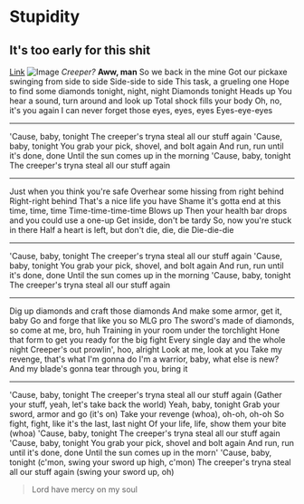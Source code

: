 # Stupidity
## It's too early for this shit
[Link](https://www.google.com/search?q=revenge+minecraft+lyrics&rlz=1C1VDKB_enUS1022US1022&ei=hOwuZIqsNJLMkPIP0K2hoAk&oq=revenge+mine&gs_lcp=Cgxnd3Mtd2l6LXNlcnAQAxgAMg4IABCKBRCxAxCDARCRAjIICAAQigUQkQIyCAgAEIoFEJECMgUIABCABDIFCAAQgAQyBQgAEIAEMgUIABCABDIFCAAQgAQyBQgAEIAEMgUIABCABDoKCAAQRxDWBBCwAzoKCAAQigUQsAMQQzoICAAQgAQQsQM6BwgAEIoFEEM6DQguEIMBELEDEIoFEEM6DQguEIoFELEDEIMBEEM6CAgAEIoFELEDOggILhCABBCxAzoOCC4QgAQQsQMQgwEQ1AI6CwguENQCELEDEIAEOgUILhCABEoECEEYAFDFA1iFFWDtGWgBcAF4AIABgQGIAYMGkgEDOC4ymAEAoAEByAEKwAEB&sclient=gws-wiz-serp)
![Image](https://www.google.com/url?sa=i&url=https%3A%2F%2Fwww.youtube.com%2Fwatch%3Fv%3DHNUUTwhsXDY&psig=AOvVaw2rg9YO4Ii7Ny7Ilt8DABEO&ust=1680883749812000&source=images&cd=vfe&ved=0CA8QjRxqFwoTCMD2-YrSlf4CFQAAAAAdAAAAABAD)
*Creeper?*
**Aww, man**
So we back in the mine
Got our pickaxe swinging from side to side
Side-side to side
This task, a grueling one
Hope to find some diamonds tonight, night, night
Diamonds tonight
Heads up
You hear a sound, turn around and look up
Total shock fills your body
Oh, no, it's you again
I can never forget those eyes, eyes, eyes
Eyes-eye-eyes

---

'Cause, baby, tonight
The creeper's tryna steal all our stuff again
'Cause, baby, tonight
You grab your pick, shovel, and bolt again
And run, run until it's done, done
Until the sun comes up in the morning
'Cause, baby, tonight
The creeper's tryna steal all our stuff again

---

Just when you think you're safe
Overhear some hissing from right behind
Right-right behind
That's a nice life you have
Shame it's gotta end at this time, time, time
Time-time-time-time
Blows up
Then your health bar drops and you could use a one-up
Get inside, don't be tardy
So, now you're stuck in there
Half a heart is left, but don't die, die, die
Die-die-die

---

'Cause, baby, tonight
The creeper's tryna steal all our stuff again
'Cause, baby, tonight
You grab your pick, shovel, and bolt again
And run, run until it's done, done
Until the sun comes up in the morning
'Cause, baby, tonight
The creeper's tryna steal all our stuff again

---

Dig up diamonds and craft those diamonds
And make some armor, get it, baby
Go and forge that like you so MLG pro
The sword's made of diamonds, so come at me, bro, huh
Training in your room under the torchlight
Hone that form to get you ready for the big fight
Every single day and the whole night
Creeper's out prowlin', hoo, alright
Look at me, look at you
Take my revenge, that's what I'm gonna do
I'm a warrior, baby, what else is new?
And my blade's gonna tear through you, bring it

---

'Cause, baby, tonight
The creeper's tryna steal all our stuff again
(Gather your stuff, yeah, let's take back the world)
Yeah, baby, tonight
Grab your sword, armor and go (it's on)
Take your revenge (whoa), oh-oh, oh-oh
So fight, fight, like it's the last, last night
Of your life, life, show them your bite (whoa)
'Cause, baby, tonight
The creeper's tryna steal all our stuff again
'Cause, baby, tonight
You grab your pick, shovel and bolt again
And run, run until it's done, done
Until the sun comes up in the morn'
'Cause, baby, tonight (c'mon, swing your sword up high, c'mon)
The creeper's tryna steal all our stuff again (swing your sword up, oh)
>Lord have mercy on my soul

